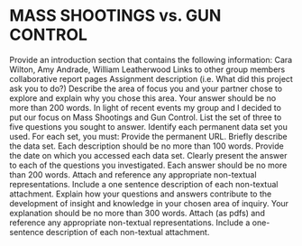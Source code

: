 # MASS SHOOTINGS vs. GUN CONTROL 

Provide an introduction section that contains the following information:
Cara Wilton, Amy Andrade, William Leatherwood
Links to other group members collaborative report pages
Assignment description (i.e. What did this project ask you to do?)
Describe the area of focus you and your partner chose to explore and explain why you chose this area. Your answer should be no more than 200 words. 
In light of recent events my group and I decided to put our focus on Mass Shootings and Gun Control. 
List the set of three to five questions you sought to answer.
Identify each permanent data set you used. For each set, you must:
Provide the permanent URL.
Briefly describe the data set. Each description should be no more than 100 words.
Provide the date on which you accessed each data set.
Clearly present the answer to each of the questions you investigated. Each answer should be no more than 200 words. Attach and reference any appropriate non-textual representations. Include a one sentence description of each non-textual attachment.
Explain how your questions and answers contribute to the development of insight and knowledge in your chosen area of inquiry. Your explanation should be no more than 300 words. Attach (as pdfs) and reference any appropriate non-textual representations. Include a one-sentence description of each non-textual attachment.
